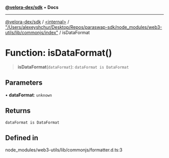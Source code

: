 [**@velora-dex/sdk**](../../../../README.md) • **Docs**

***

[@velora-dex/sdk](../../../../globals.md) / [\<internal\>](../../../README.md) / ["/Users/alexeyshchur/Desktop/Repos/paraswap-sdk/node\_modules/web3-utils/lib/commonjs/index"](../README.md) / isDataFormat

# Function: isDataFormat()

> **isDataFormat**(`dataFormat`): `dataFormat is DataFormat`

## Parameters

• **dataFormat**: `unknown`

## Returns

`dataFormat is DataFormat`

## Defined in

node\_modules/web3-utils/lib/commonjs/formatter.d.ts:3

